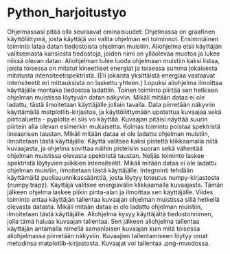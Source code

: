 # Python_harjoitustyo

Ohjelmassasi pitää olla seuraavat ominaisuudet:
Ohjelmassa on graafinen käyttöliittymä, josta käyttäjä voi valita ohjelman eri toiminnot.
Ensimmäinen toiminto lataa datan tiedostoista ohjelman muistiin. Aliohjelma etsii käyttäjän valitsemasta kansiosta tiedostoja, joiden nimi on ylläolevaa muotoa ja lukee niissä olevan datan. Aliohjelman tulee luoda ohjelmaan muistiin kaksi listaa, joista toisessa on mitatut kineettiset energiat ja toisessa summa jokaisesta mitatusta intensiteetispektristä. (Eli jokaista yksittäistä energiaa vastaavat intensiteetit eri mittauksista on laskettu yhteen.) Lopuksi aliohjelma ilmoittaa käyttäjälle montako tiedostoa ladattiin.
Toinen toiminto piirtää sen hetkisen ohjelman muistissa löytyvän datan näkyviin. Mikäli mitään dataa ei ole ladattu, tästä ilmoitetaan käyttäjälle jollain tavalla. Data piirretään näkyviin käyttämällä matplotlib-kirjastoa, ja käyttöliittymään upotettua kuvaajaa sekä piirtoaluetta - pyplotia ei siis vo käyttää. Kuvaajan pitäisi näyttää suurin piirtein alla olevan esimerkin mukaiselta.
Kolmas toiminto poistaa spektristä lineaarisen taustan. Mikäli mitään dataa ei ole ladattu ohjelman muistiin, ilmoitetaan tästä käyttäjälle. Käyttä valitsee kaksi pistettä klikkaamalla niitä kuvaajasta, ja ohjelma sovittaa näihin pisteisiin suoran sekä vähentää ohjelman muistissa olevasta spektristä taustan.
Neljäs toiminto laskee spektristä löytyvien piikkien intensiteetit. Mikäli mitään dataa ei ole ladattu ohjelman muistiin, ilmoitetaan tästä käyttäjälle. Integrointi tehdään käyttämällä puolisuunnikassääntöä, josta löytyy toteutus numpy-kirjastosta (numpy.trapz). Käyttäjä valitsee energiavälin klikkaamalla kuvaajasta. Tämän jälkeen ohjelma laskee piikin pinta-alan ja ilmoittaa sen käyttäjälle.
Viides toiminto antaa käyttäjän tallentaa kuvaajan ohjelman muistissa sillä hetkellä olevasta datasta. Mikäli mitään dataa ei ole ladattu ohjelman muistiin, ilmoitetaan tästä käyttäjälle. Aliohjelma kysyy käyttäjältä tiedostonnimen, jolla tämä haluaa kuvaajan tallentaa. Sen jälkeen aliohjelma tallentaa käyttäjän antamalla nimellä samanlaisen kuvaajan kuin mitä toisessa aliohjelmassa piirretään näkyviin. Kuvaajien tallentamiseen löytyy omat metodinsa matplotlib-kirjastosta. Kuvaajat voi tallentaa .png-muodossa.
